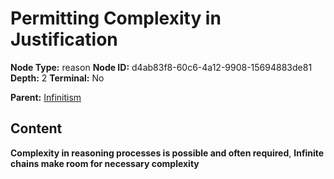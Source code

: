 # Permitting Complexity in Justification

**Node Type:** reason
**Node ID:** d4ab83f8-60c6-4a12-9908-15694883de81
**Depth:** 2
**Terminal:** No

**Parent:** [Infinitism](infinitism.md)

## Content

**Complexity in reasoning processes is possible and often required**, **Infinite chains make room for necessary complexity**
